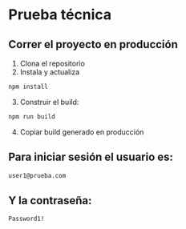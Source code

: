 # Prueba técnica

## Correr el proyecto en producción

1. Clona el repositorio
2. Instala y actualiza

```bash
npm install
```

3. Construir el build:

```bash
npm run build
```

4. Copiar build generado en producción

## Para iniciar sesión el usuario es:

```bash
user1@prueba.com
```

## Y la contraseña:

```bash
Password1!
```